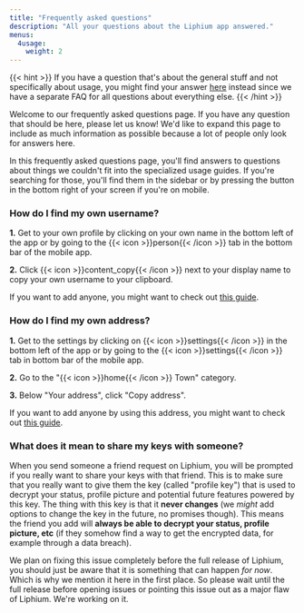 ```yaml
---
title: "Frequently asked questions"
description: "All your questions about the Liphium app answered."
menus:
  4usage:
    weight: 2
---
```


{{< hint >}}
If you have a question that's about the general stuff and not specifically about usage, you might find your answer <a href="/docs/general/faq">here</a> instead since we have a separate FAQ for all questions about everything else.
{{< /hint >}}

Welcome to our frequently asked questions page. If you have any question that should be here, please let us know! We'd like to expand this page to include as much information as possible because a lot of people only look for answers here.

In this frequently asked questions page, you'll find answers to questions about things we couldn't fit into the specialized usage guides. If you're searching for those, you'll find them in the sidebar or by pressing the button in the bottom right of your screen if you're on mobile.

### How do I find my own username?

**1.** Get to your own profile by clicking on your own name in the bottom left of the app or by going to the {{< icon >}}person{{< /icon >}} tab in the bottom bar of the mobile app.

**2.** Click {{< icon >}}content_copy{{< /icon >}} next to your display name to copy your own username to your clipboard.

If you want to add anyone, you might want to check out [this guide](./friend-adding.md).

### How do I find my own address?

**1.** Get to the settings by clicking on {{< icon >}}settings{{< /icon >}} in the bottom left of the app or by going to the {{< icon >}}settings{{< /icon >}} tab in bottom bar of the mobile app.

**2.** Go to the "{{< icon >}}home{{< /icon >}} Town" category.

**3.** Below "Your address", click "Copy address".

If you want to add anyone by using this address, you might want to check out [this guide](./friend-adding.md#adding-someone-in-a-different-town).

### What does it mean to share my keys with someone?

When you send someone a friend request on Liphium, you will be prompted if you really want to share your keys with that friend. This is to make sure that you really want to give them the key (called "profile key") that is used to decrypt your status, profile picture and potential future features powered by this key. The thing with this key is that it **never changes** (we _might_ add options to change the key in the future, no promises though). This means the friend you add will **always be able to decrypt your status, profile picture, etc** (if they somehow find a way to get the encrypted data, for example through a data breach).

We plan on fixing this issue completely before the full release of Liphium, you should just be aware that it is something that can happen _for now_. Which is why we mention it here in the first place. So please wait until the full release before opening issues or pointing this issue out as a major flaw of Liphium. We're working on it.
